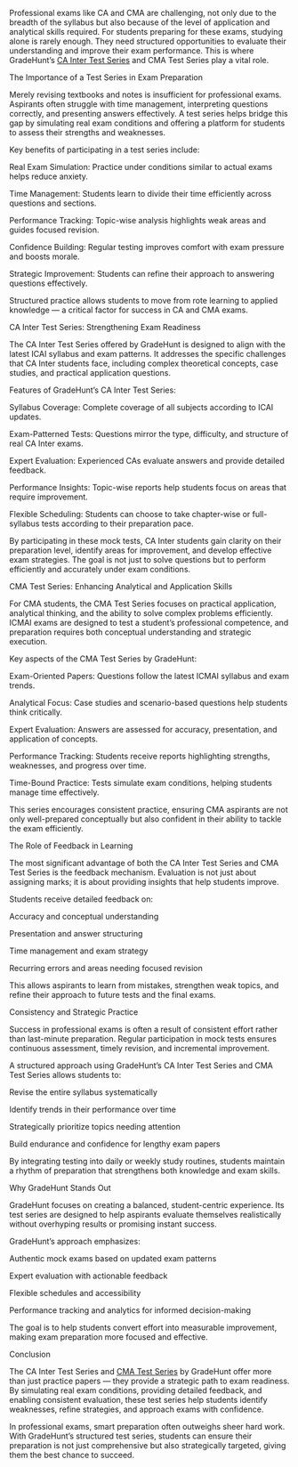 Professional exams like CA and CMA are challenging, not only due to the breadth of the syllabus but also because of the level of application and analytical
skills required. For students preparing for these exams, studying alone is rarely enough. They need structured opportunities to evaluate their understanding
and improve their exam performance. This is where GradeHunt’s [CA Inter Test Series](https://gradehunt.com/ca-inter-test-series) and CMA Test Series play a vital role.

The Importance of a Test Series in Exam Preparation

Merely revising textbooks and notes is insufficient for professional exams. Aspirants often struggle with time management, interpreting questions correctly,
and presenting answers effectively. A test series helps bridge this gap by simulating real exam conditions and offering a platform for students to assess
their strengths and weaknesses.

Key benefits of participating in a test series include:

Real Exam Simulation: Practice under conditions similar to actual exams helps reduce anxiety.

Time Management: Students learn to divide their time efficiently across questions and sections.

Performance Tracking: Topic-wise analysis highlights weak areas and guides focused revision.

Confidence Building: Regular testing improves comfort with exam pressure and boosts morale.

Strategic Improvement: Students can refine their approach to answering questions effectively.

Structured practice allows students to move from rote learning to applied knowledge — a critical factor for success in CA and CMA exams.

CA Inter Test Series: Strengthening Exam Readiness

The CA Inter Test Series offered by GradeHunt is designed to align with the latest ICAI syllabus and exam patterns. It addresses the specific challenges that CA Inter students face, including complex theoretical concepts, case studies, and practical application questions.

Features of GradeHunt’s CA Inter Test Series:

Syllabus Coverage: Complete coverage of all subjects according to ICAI updates.

Exam-Patterned Tests: Questions mirror the type, difficulty, and structure of real CA Inter exams.

Expert Evaluation: Experienced CAs evaluate answers and provide detailed feedback.

Performance Insights: Topic-wise reports help students focus on areas that require improvement.

Flexible Scheduling: Students can choose to take chapter-wise or full-syllabus tests according to their preparation pace.

By participating in these mock tests, CA Inter students gain clarity on their preparation level, identify areas for improvement, and develop effective exam strategies. The goal is not just to solve questions but to perform efficiently and accurately under exam conditions.

CMA Test Series: Enhancing Analytical and Application Skills

For CMA students, the CMA Test Series focuses on practical application, analytical thinking, and the ability to solve complex problems efficiently. ICMAI exams are designed to test a student’s professional competence, and preparation requires both conceptual understanding and strategic execution.

Key aspects of the CMA Test Series by GradeHunt:

Exam-Oriented Papers: Questions follow the latest ICMAI syllabus and exam trends.

Analytical Focus: Case studies and scenario-based questions help students think critically.

Expert Evaluation: Answers are assessed for accuracy, presentation, and application of concepts.

Performance Tracking: Students receive reports highlighting strengths, weaknesses, and progress over time.

Time-Bound Practice: Tests simulate exam conditions, helping students manage time effectively.

This series encourages consistent practice, ensuring CMA aspirants are not only well-prepared conceptually but also confident in their ability to tackle the exam efficiently.

The Role of Feedback in Learning

The most significant advantage of both the CA Inter Test Series and CMA Test Series is the feedback mechanism. Evaluation is not just about assigning marks; it is about providing insights that help students improve.

Students receive detailed feedback on:

Accuracy and conceptual understanding

Presentation and answer structuring

Time management and exam strategy

Recurring errors and areas needing focused revision

This allows aspirants to learn from mistakes, strengthen weak topics, and refine their approach to future tests and the final exams.

Consistency and Strategic Practice

Success in professional exams is often a result of consistent effort rather than last-minute preparation. Regular participation in mock tests ensures continuous assessment, timely revision, and incremental improvement.

A structured approach using GradeHunt’s CA Inter Test Series and CMA Test Series allows students to:

Revise the entire syllabus systematically

Identify trends in their performance over time

Strategically prioritize topics needing attention

Build endurance and confidence for lengthy exam papers

By integrating testing into daily or weekly study routines, students maintain a rhythm of preparation that strengthens both knowledge and exam skills.

Why GradeHunt Stands Out

GradeHunt focuses on creating a balanced, student-centric experience. Its test series are designed to help aspirants evaluate themselves realistically without overhyping results or promising instant success.

GradeHunt’s approach emphasizes:

Authentic mock exams based on updated exam patterns

Expert evaluation with actionable feedback

Flexible schedules and accessibility

Performance tracking and analytics for informed decision-making

The goal is to help students convert effort into measurable improvement, making exam preparation more focused and effective.

Conclusion

The CA Inter Test Series and [CMA Test Series](https://gradehunt.com/course/cma-test-series) by GradeHunt offer more than just practice papers — they provide a strategic path to exam readiness. 
By simulating real exam conditions, providing detailed feedback, and enabling consistent evaluation, these test series help students identify weaknesses, 
refine strategies, and approach exams with confidence.

In professional exams, smart preparation often outweighs sheer hard work. With GradeHunt’s structured test series, students can ensure their preparation
is not just comprehensive but also strategically targeted, giving them the best chance to succeed.
